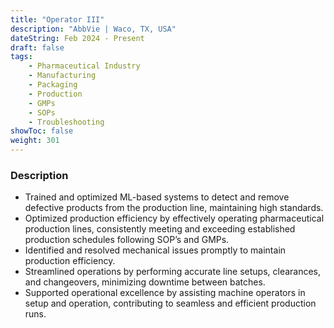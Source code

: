 ```yaml
---
title: "Operator III"
description: "AbbVie | Waco, TX, USA"
dateString: Feb 2024 - Present
draft: false
tags:
    - Pharmaceutical Industry
    - Manufacturing
    - Packaging
    - Production
    - GMPs
    - SOPs
    - Troubleshooting
showToc: false
weight: 301
--- 
```


### Description

- Trained and optimized ML-based systems to detect and remove defective products from the production line, maintaining high standards.
- Optimized production efficiency by effectively operating pharmaceutical production lines, consistently meeting and exceeding established production schedules following SOP’s and GMPs.
- Identified and resolved mechanical issues promptly to maintain production efficiency.
- Streamlined operations by performing accurate line setups, clearances, and changeovers, minimizing downtime between batches.
- Supported operational excellence by assisting machine operators in setup and operation, contributing to seamless and efficient production runs.

